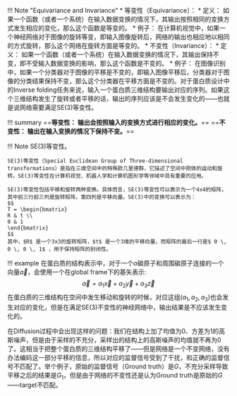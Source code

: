 !!! Note "Equivariance and Invariance"
    * 等变性（Equivariance）：
        * 定义： 如果一个函数（或者一个系统）在输入数据变换的情况下，其输出按照相同的变换方式发生相应的变化，那么这个函数是等变的。
        * 例子： 在计算机视觉中，如果一个神经网络对于图像的旋转等变，即输入图像旋转后，网络的输出也相应地以相同的方式旋转，那么这个网络在旋转方面是等变的。
    * 不变性（Invariance）：
        * 定义： 如果一个函数（或者一个系统）在输入数据变换的情况下，其输出保持不变，即不受输入数据变换的影响，那么这个函数是不变的。
        * 例子： 在图像识别中，如果一个分类器对于图像的平移是不变的，即输入图像平移后，分类器对于图像的分类结果保持不变，那么这个分类器在平移方面是不变的。对于蛋白质设计中的Inverse folding任务来说，输入一个蛋白质三维结构要输出对应的序列。如果这个三维结构发生了旋转或者平移的话，输出的序列应该是不会发生变化的——也就是说网络需要满足SE(3)等变性。

!!! summary
    ==**等变性： 输出会按照输入的变换方式进行相应的变化。**==
    ==**不变性： 输出在输入变换的情况下保持不变。**==

!!! Note SE(3)等变性。

    SE(3)等变性（Special Euclidean Group of Three-dimensional transformations）是指在三维空间中的特殊欧几里德群，它描述了空间中刚体的运动和旋转。SE(3)等变性在计算机视觉、机器人学和计算机图形学等领域中具有重要的应用。

    SE(3)等变性包括平移和旋转两种变换。具体而言，SE(3)等变性可以表示为一个4x4的矩阵，其中前三行前三列是旋转矩阵，第四列是平移向量。SE(3)中的变换可以表示为：
    $$
    T = \begin{bmatrix}
    R & t \\
    0 & 1
    \end{bmatrix}
    $$
    其中，$R$ 是一个3x3的旋转矩阵，$t$ 是一个3维的平移向量，而矩阵的最后一行是$ 0 \, 0 \, 0 \, 1$ ，用于保持矩阵的封闭性。

!!! example
    在蛋白质的结构表示中，对于一个$\alpha$碳原子和周围碳原子连接的一个向量$\vec{a}$，会使用一个在global frame下的基矢表示:
    $$
    \vec{a}=a_1\vec{x}+a_2\vec{y}+a_3\vec{z}
    $$
    在蛋白质的三维结构在空间中发生移动和旋转的时候，对应这组$(a_1,a_2,a_3)$也会发生对应的变化，但是在满足SE(3)不变性的神经网络中，输出结果是不应该发生变化的。


在Diffusion过程中会出现这样的问题：我们在结构上加了均值为0、方差为1的高斯噪声，但是由于采样的不充分，采样出的结构上的高斯噪声的均值就不再为0了。这相当于把整个蛋白质的三维结构平移了——但是网络是一个不变网络，没有办法编码这一部分平移的信息，所以对应的监督信号受到了干扰，和正确的监督信号不匹配了。举个例子，原始的监督信号（Ground truth）是$G$，不充分采样导致平移之后的结果是$G_1$，但是由于网络的不变性还是认为Ground truth是原始的$G$——target不匹配。

